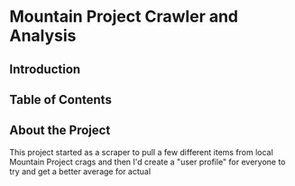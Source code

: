 # Mountain Project Crawler and Analysis

## Introduction


## Table of Contents


## About the Project

This project started as a scraper to pull a few different items from local Mountain Project crags and then I'd create a "user profile" for everyone to try and get a better average for actual





